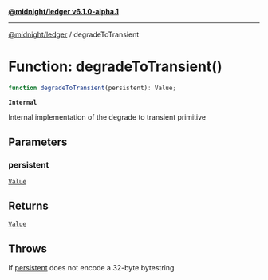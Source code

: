 [**@midnight/ledger v6.1.0-alpha.1**](../README.md)

***

[@midnight/ledger](../globals.md) / degradeToTransient

# Function: degradeToTransient()

```ts
function degradeToTransient(persistent): Value;
```

**`Internal`**

Internal implementation of the degrade to transient primitive

## Parameters

### persistent

[`Value`](../type-aliases/Value.md)

## Returns

[`Value`](../type-aliases/Value.md)

## Throws

If [persistent](#degradetotransient) does not encode a 32-byte bytestring
